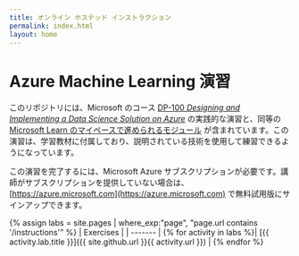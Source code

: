 ```yaml
---
title: オンライン ホステッド インストラクション
permalink: index.html
layout: home
---
```


# Azure Machine Learning 演習

このリポジトリには、Microsoft のコース [DP-100 *Designing and Implementing a Data Science Solution on Azure*](https://docs.microsoft.com/learn/certifications/courses/dp-100t01) の実践的な演習と、同等の [Microsoft Learn のマイペースで進められるモジュール](https://docs.microsoft.com/learn/paths/build-ai-solutions-with-azure-ml-service/) が含まれています。この演習は、学習教材に付属しており、説明されている技術を使用して練習できるようになっています。

この演習を完了するには、Microsoft Azure サブスクリプションが必要です。講師がサブスクリプションを提供していない場合は、[https://azure.microsoft.com](https://azure.microsoft.com) で無料試用版にサインアップできます。

{% assign labs = site.pages | where_exp:"page", "page.url contains '/instructions'" %}
| Exercises |
| ------- | 
{% for activity in labs  %}| [{{ activity.lab.title }}]({{ site.github.url }}{{ activity.url }}) |
{% endfor %}
